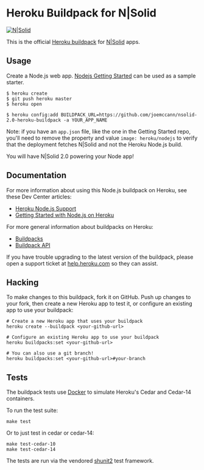 # Heroku Buildpack for N|Solid

[![N|Solid](https://cldup.com/dTxpPi9lDf.thumb.png)](https://nodesource.com/products/nsolid)

This is the official [Heroku buildpack](http://devcenter.heroku.com/articles/buildpacks) for [N|Solid](https://nodesource.com/products/nsolid) apps.

## Usage

Create a Node.js web app. [Nodejs Getting Started](https://github.com/heroku/node-js-getting-started) can be used as a sample starter.

```
$ heroku create
$ git push heroku master
$ heroku open
```

`$ heroku config:add BUILDPACK_URL=https://github.com/joemccann/nsolid-2.0-heroku-buildpack -a YOUR_APP_NAME`

Note: if you have an `app.json` file, like the one in the Getting Started repo, you'll need to remove the property and value `image: heroku/nodejs` to verify that the deployment fetches N|Solid and not the Heroku Node.js build.

You will have N|Solid 2.0 powering your Node app!

## Documentation

For more information about using this Node.js buildpack on Heroku, see these Dev Center articles:

- [Heroku Node.js Support](https://devcenter.heroku.com/articles/nodejs-support)
- [Getting Started with Node.js on Heroku](https://devcenter.heroku.com/articles/nodejs)

For more general information about buildpacks on Heroku:

- [Buildpacks](https://devcenter.heroku.com/articles/buildpacks)
- [Buildpack API](https://devcenter.heroku.com/articles/buildpack-api)


If you have trouble upgrading to the latest version of the buildpack, please
open a support ticket at [help.heroku.com](https://help.heroku.com/) so they can assist.


## Hacking

To make changes to this buildpack, fork it on GitHub.
Push up changes to your fork, then create a new Heroku app to test it,
or configure an existing app to use your buildpack:

```
# Create a new Heroku app that uses your buildpack
heroku create --buildpack <your-github-url>

# Configure an existing Heroku app to use your buildpack
heroku buildpacks:set <your-github-url>

# You can also use a git branch!
heroku buildpacks:set <your-github-url>#your-branch
```

## Tests

The buildpack tests use [Docker](https://www.docker.com/) to simulate
Heroku's Cedar and Cedar-14 containers.

To run the test suite:

```
make test
```

Or to just test in cedar or cedar-14:

```
make test-cedar-10
make test-cedar-14
```

The tests are run via the vendored
[shunit2](http://shunit2.googlecode.com/svn/trunk/source/2.1/doc/shunit2.html)
test framework.

